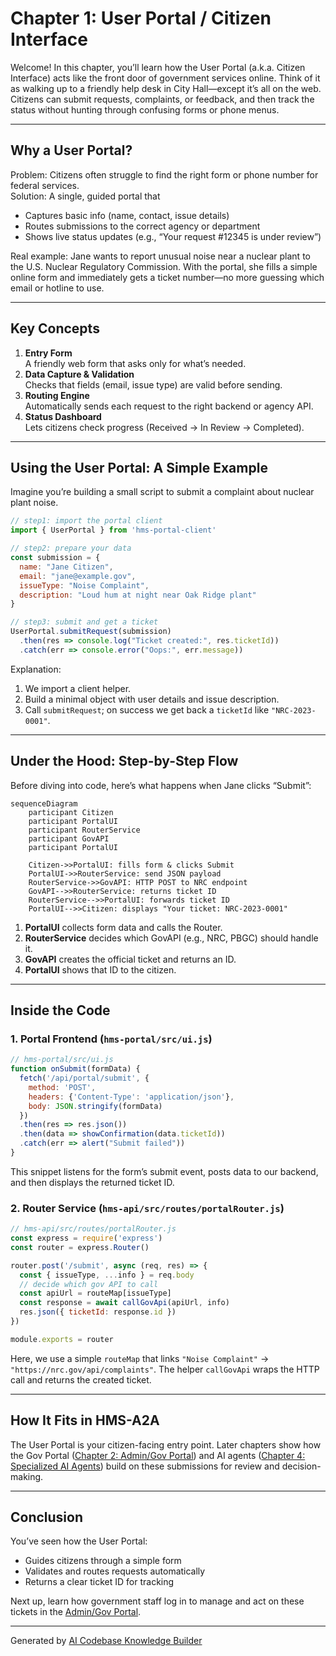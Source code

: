 # Chapter 1: User Portal / Citizen Interface

Welcome! In this chapter, you’ll learn how the User Portal (a.k.a. Citizen Interface) acts like the front door of government services online. Think of it as walking up to a friendly help desk in City Hall—except it’s all on the web. Citizens can submit requests, complaints, or feedback, and then track the status without hunting through confusing forms or phone menus.

---

## Why a User Portal?

Problem: Citizens often struggle to find the right form or phone number for federal services.  
Solution: A single, guided portal that
- Captures basic info (name, contact, issue details)  
- Routes submissions to the correct agency or department  
- Shows live status updates (e.g., “Your request #12345 is under review”)  

Real example: Jane wants to report unusual noise near a nuclear plant to the U.S. Nuclear Regulatory Commission. With the portal, she fills a simple online form and immediately gets a ticket number—no more guessing which email or hotline to use.

---

## Key Concepts

1. **Entry Form**  
   A friendly web form that asks only for what’s needed.
2. **Data Capture & Validation**  
   Checks that fields (email, issue type) are valid before sending.
3. **Routing Engine**  
   Automatically sends each request to the right backend or agency API.
4. **Status Dashboard**  
   Lets citizens check progress (Received → In Review → Completed).

---

## Using the User Portal: A Simple Example

Imagine you’re building a small script to submit a complaint about nuclear plant noise.

```javascript
// step1: import the portal client
import { UserPortal } from 'hms-portal-client'

// step2: prepare your data
const submission = {
  name: "Jane Citizen",
  email: "jane@example.gov",
  issueType: "Noise Complaint",
  description: "Loud hum at night near Oak Ridge plant"
}

// step3: submit and get a ticket
UserPortal.submitRequest(submission)
  .then(res => console.log("Ticket created:", res.ticketId))
  .catch(err => console.error("Oops:", err.message))
```

Explanation:  
1. We import a client helper.  
2. Build a minimal object with user details and issue description.  
3. Call `submitRequest`; on success we get back a `ticketId` like `"NRC-2023-0001"`.  

---

## Under the Hood: Step-by-Step Flow

Before diving into code, here’s what happens when Jane clicks “Submit”:

```mermaid
sequenceDiagram
    participant Citizen
    participant PortalUI
    participant RouterService
    participant GovAPI
    participant PortalUI

    Citizen->>PortalUI: fills form & clicks Submit
    PortalUI->>RouterService: send JSON payload
    RouterService->>GovAPI: HTTP POST to NRC endpoint
    GovAPI-->>RouterService: returns ticket ID
    RouterService-->>PortalUI: forwards ticket ID
    PortalUI-->>Citizen: displays "Your ticket: NRC-2023-0001"
```

1. **PortalUI** collects form data and calls the Router.  
2. **RouterService** decides which GovAPI (e.g., NRC, PBGC) should handle it.  
3. **GovAPI** creates the official ticket and returns an ID.  
4. **PortalUI** shows that ID to the citizen.

---

## Inside the Code

### 1. Portal Frontend (`hms-portal/src/ui.js`)

```javascript
// hms-portal/src/ui.js
function onSubmit(formData) {
  fetch('/api/portal/submit', {
    method: 'POST',
    headers: {'Content-Type': 'application/json'},
    body: JSON.stringify(formData)
  })
  .then(res => res.json())
  .then(data => showConfirmation(data.ticketId))
  .catch(err => alert("Submit failed"))
}
```

This snippet listens for the form’s submit event, posts data to our backend, and then displays the returned ticket ID.

### 2. Router Service (`hms-api/src/routes/portalRouter.js`)

```javascript
// hms-api/src/routes/portalRouter.js
const express = require('express')
const router = express.Router()

router.post('/submit', async (req, res) => {
  const { issueType, ...info } = req.body
  // decide which gov API to call
  const apiUrl = routeMap[issueType]
  const response = await callGovApi(apiUrl, info)
  res.json({ ticketId: response.id })
})

module.exports = router
```

Here, we use a simple `routeMap` that links `"Noise Complaint"` → `"https://nrc.gov/api/complaints"`. The helper `callGovApi` wraps the HTTP call and returns the created ticket.

---

## How It Fits in HMS-A2A

The User Portal is your citizen-facing entry point. Later chapters show how the Gov Portal ([Chapter 2: Admin/Gov Portal](02_admin_gov_portal_.md)) and AI agents ([Chapter 4: Specialized AI Agents](04_specialized_ai_agents__hms_a2a__.md)) build on these submissions for review and decision-making.

---

## Conclusion

You’ve seen how the User Portal:
- Guides citizens through a simple form  
- Validates and routes requests automatically  
- Returns a clear ticket ID for tracking  

Next up, learn how government staff log in to manage and act on these tickets in the [Admin/Gov Portal](02_admin_gov_portal_.md).

---

Generated by [AI Codebase Knowledge Builder](https://github.com/The-Pocket/Tutorial-Codebase-Knowledge)